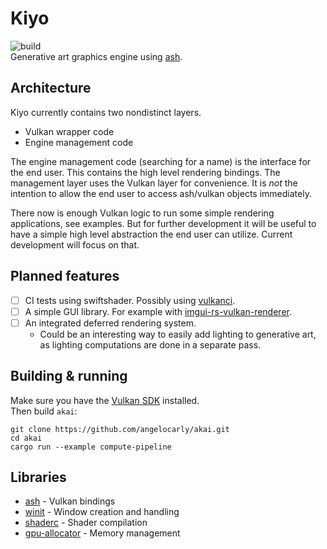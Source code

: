 # Kiyo
![build](https://github.com/angelocarly/akai/actions/workflows/rust.yml/badge.svg)  
Generative art graphics engine using [ash](https://github.com/ash-rs/ash).

## Architecture

Kiyo currently contains two nondistinct layers.
- Vulkan wrapper code
- Engine management code

The engine management code (searching for a name) is the interface for the end user. This contains the high level
rendering bindings. The management layer uses the Vulkan layer for convenience. It is *not* the intention to allow the
end user to access ash/vulkan objects immediately.

There now is enough Vulkan logic to run some simple rendering applications, see examples. But for further development
it will be useful to have a simple high level abstraction the end user can utilize. Current development will focus on
that.

## Planned features

- [ ] CI tests using swiftshader. Possibly using [vulkanci](https://github.com/marketplace/actions/vulkanci).
- [ ] A simple GUI library. For example with [imgui-rs-vulkan-renderer](https://github.com/adrien-ben/imgui-rs-vulkan-renderer).
- [ ] An integrated deferred rendering system.
  - Could be an interesting way to easily add lighting to generative art, as lighting computations are done in a separate pass.

## Building & running

Make sure you have the [Vulkan SDK](https://vulkan.lunarg.com) installed.  
Then build `akai`:
```
git clone https://github.com/angelocarly/akai.git
cd akai
cargo run --example compute-pipeline
```

## Libraries
- [ash](https://github.com/ash-rs/ash) - Vulkan bindings
- [winit](https://github.com/rust-windowing/winit) - Window creation and handling
- [shaderc](https://github.com/google/shaderc-rs) - Shader compilation
- [gpu-allocator](https://github.com/Traverse-Research/gpu-allocator?tab=readme-ov-file) - Memory management
